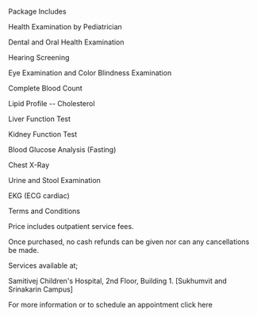 Package Includes

Health Examination by Pediatrician

Dental and Oral Health Examination

Hearing Screening

Eye Examination and Color Blindness Examination

Complete Blood Count

Lipid Profile -- Cholesterol

Liver Function Test

Kidney Function Test

Blood Glucose Analysis (Fasting)

Chest X-Ray

Urine and Stool Examination

EKG (ECG cardiac)

Terms and Conditions

Price includes outpatient service fees.

Once purchased, no cash refunds can be given nor can any cancellations
be made.

Services available at;

Samitivej Children's Hospital, 2nd Floor, Building 1. \[Sukhumvit and
Srinakarin Campus\]

For more information or to schedule an appointment click here

